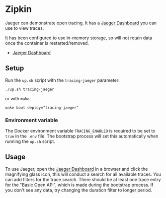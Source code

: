 # Zipkin

Jaeger can demonstrate open tracing. It has a [Jaeger Dashboard](http://localhost:16686/search) you can use to view traces.

It has been configured to use in-memory storage, so will not retain data once the container is restarted/removed.

- [Jaeger Dashboard](http://localhost:16686/search)

## Setup

Run the `up.sh` script with the `tracing-jaeger` parameter:

```
./up.sh tracing-jaeger
```
or with `make`:
```
make boot deploy="tracing-jaeger"
```

### Environment variable

The Docker environment variable `TRACING_ENABLED` is required to be set to `true` in the `.env` file. The bootstrap process will set this automatically when running the `up.sh` script.

## Usage 

To use Jaeger, open the [Jaeger Dashboard](http://localhost:16686/search) in a browser and click the magnifying glass icon, this will conduct a search for all available traces. You can add filters for the trace search. There should be at least one trace entry for the "Basic Open API", which is made during the bootstrap process. If you don't see any data, try changing the duration filter to longer period.
